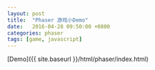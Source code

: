 ```yaml
---
layout: post
title:  "Phaser 游戏小Demo"
date:   2016-04-28 09:50:00 +0800
categories: phaser
tags: [game, javascript]
---
```


[Demo]({{ site.baseurl }}/html/phaser/index.html)
